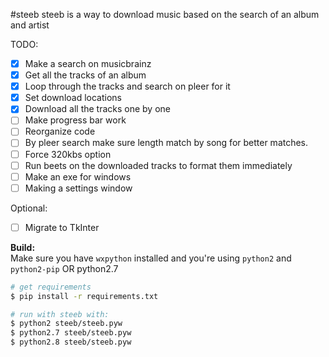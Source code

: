 #steeb
steeb is a way to download music based on the search of an album and artist

TODO:
- [x] Make a search on musicbrainz
- [x] Get all the tracks of an album
- [x] Loop through the tracks and search on pleer for it
- [x] Set download locations
- [x] Download all the tracks one by one
- [ ] Make progress bar work
- [ ] Reorganize code
- [ ] By pleer search make sure length match by song for better matches.
- [ ] Force 320kbs option
- [ ] Run beets on the downloaded tracks to format them immediately
- [ ] Make an exe for windows
- [ ] Making a settings window

Optional:
- [ ] Migrate to TkInter

**Build:**  
Make sure you have `wxpython` installed and you're using `python2` and `python2-pip` OR python2.7

```bash
# get requirements
$ pip install -r requirements.txt 

# run with steeb with: 
$ python2 steeb/steeb.pyw
$ python2.7 steeb/steeb.pyw
$ python2.8 steeb/steeb.pyw
```
